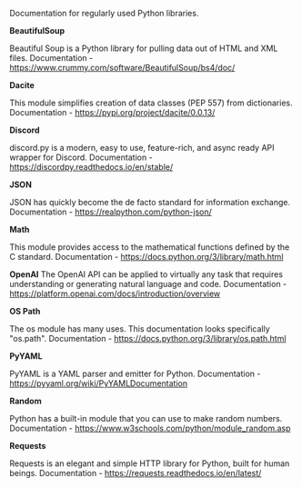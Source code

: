Documentation for regularly used Python libraries.


**BeautifulSoup**

Beautiful Soup is a Python library for pulling data out of HTML and XML files.
Documentation  - https://www.crummy.com/software/BeautifulSoup/bs4/doc/

**Dacite**

This module simplifies creation of data classes (PEP 557) from dictionaries.
Documentation - https://pypi.org/project/dacite/0.0.13/

**Discord**

discord.py is a modern, easy to use, feature-rich, and async ready API wrapper for Discord.
Documentation - https://discordpy.readthedocs.io/en/stable/

**JSON**

JSON has quickly become the de facto standard for information exchange.
Documentation - https://realpython.com/python-json/

**Math**

This module provides access to the mathematical functions defined by the C standard.
Documentation - https://docs.python.org/3/library/math.html

**OpenAI**
The OpenAI API can be applied to virtually any task that requires understanding or generating natural language and code.
Documentation - https://platform.openai.com/docs/introduction/overview

**OS Path**

The os module has many uses. This documentation looks specifically "os.path".
Documentation - https://docs.python.org/3/library/os.path.html

**PyYAML**

PyYAML is a YAML parser and emitter for Python.
Documentation - https://pyyaml.org/wiki/PyYAMLDocumentation

**Random**

Python has a built-in module that you can use to make random numbers.
Documentation - https://www.w3schools.com/python/module_random.asp 

**Requests**

Requests is an elegant and simple HTTP library for Python, built for human beings.
Documentation - https://requests.readthedocs.io/en/latest/